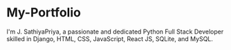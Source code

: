 # My-Portfolio
I'm J. SathiyaPriya, a passionate and dedicated Python Full Stack Developer skilled in Django, HTML, CSS, JavaScript, React JS, SQLite, and MySQL.
